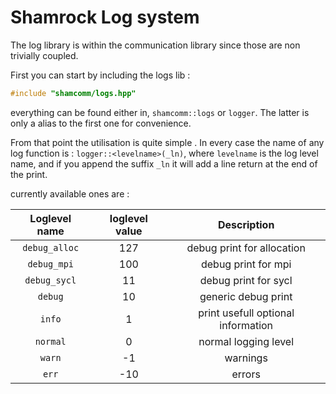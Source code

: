 # Shamrock Log system

The log library is within the communication library since those are non trivially coupled.

First you can start by including the logs lib :
```c++
#include "shamcomm/logs.hpp"
```

everything can be found either in, `shamcomm::logs` or `logger`. The latter is only a alias to the first one for convenience.

From that point the utilisation is quite simple . In every case the name of any log function is : `logger::<levelname>(_ln)`, where `levelname` is the log level name, and if you append the suffix `_ln` it will add a line return at the end of the print.

currently available ones are :

| Loglevel name  | loglevel value    | Description         |
| :---------: |:---------:| :----------------------------------: |
| `debug_alloc`       | 127 |  debug print for allocation   |
| `debug_mpi`       | 100 |  debug print for mpi  |
| `debug_sycl`       | 11 |  debug print for sycl  |
| `debug`       | 10 |  generic debug print  |
| `info`       | 1 |  print usefull optional information  |
| `normal`       | 0 |  normal logging level  |
| `warn`       | -1 |  warnings  |
| `err`       | -10 |  errors  |
